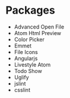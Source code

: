 # Packages
- Advanced Open File
- Atom Html Preview
- Color Picker
- Emmet
- File Icons
- Angularjs
- Livestyle Atom
- Todo Show
- Uglify
- jslint
- csslint
